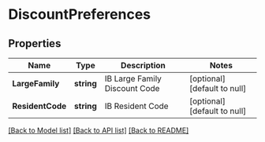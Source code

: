 # DiscountPreferences

## Properties
Name | Type | Description | Notes
------------ | ------------- | ------------- | -------------
**LargeFamily** | **string** | IB Large Family Discount Code | [optional] [default to null]
**ResidentCode** | **string** | IB Resident Code | [optional] [default to null]

[[Back to Model list]](../README.md#documentation-for-models) [[Back to API list]](../README.md#documentation-for-api-endpoints) [[Back to README]](../README.md)


